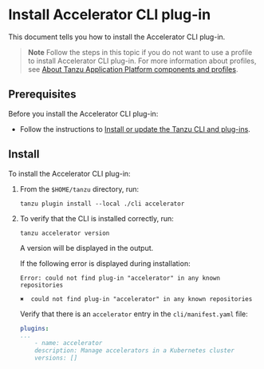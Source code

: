 # Install Accelerator CLI plug-in

This document tells you how to install the Accelerator CLI plug-in.

> **Note** Follow the steps in this topic if you do not want to use a profile to install Accelerator CLI plug-in.
> For more information about profiles, see [About Tanzu Application Platform components and
> profiles](../../about-package-profiles.hbs.md).

## <a id='prereqs'></a>Prerequisites

Before you install the Accelerator CLI plug-in:

- Follow the instructions to [Install or update the Tanzu CLI and plug-ins](../../install-tanzu-cli.md#cli-and-plugin).

## <a id='Install'></a>Install

To install the Accelerator CLI plug-in:

1. From the `$HOME/tanzu` directory, run:

    ```console
    tanzu plugin install --local ./cli accelerator
    ```

2. To verify that the CLI is installed correctly, run:

    ```console
    tanzu accelerator version
    ```

    A version will be displayed in the output.

    If the following error is displayed during installation:

    ```console
    Error: could not find plug-in "accelerator" in any known repositories

    ✖  could not find plug-in "accelerator" in any known repositories
    ```

    Verify that there is an `accelerator` entry in the `cli/manifest.yaml` file:

    ```yaml
    plugins:
    ...
        - name: accelerator
        description: Manage accelerators in a Kubernetes cluster
        versions: []
    ```

